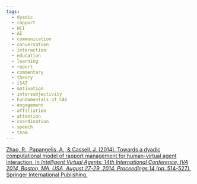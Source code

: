 ```yaml
---
tags:
  - dyadic
  - rapport
  - HCI
  - AI
  - communication
  - conversation
  - interaction
  - education
  - learning
  - report
  - commentary
  - theory
  - iSAT
  - motivation
  - intersubjectivity
  - Fundamentals_of_CAS
  - engagement
  - affiliation
  - attention
  - coordination
  - speech
  - team
---
```


[Zhao, R., Papangelis, A., & Cassell, J. (2014). Towards a dyadic computational model of rapport management for human-virtual agent interaction. In _Intelligent Virtual Agents: 14th International Conference, IVA 2014, Boston, MA, USA, August 27-29, 2014. Proceedings 14_ (pp. 514-527). Springer International Publishing.](https://articulab.hcii.cs.cmu.edu/wordpress/wp-content/uploads/2015/09/Zhao-Papangelis-Cassell-IVA2014.pdf)